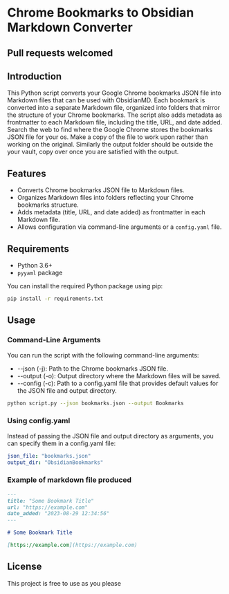 # Chrome Bookmarks to Obsidian Markdown Converter

## Pull requests welcomed

## Introduction

This Python script converts your Google Chrome bookmarks JSON file into Markdown files that can be used with ObsidianMD. Each bookmark is converted into a separate Markdown file, organized into folders that mirror the structure of your Chrome bookmarks. The script also adds metadata as frontmatter to each Markdown file, including the title, URL, and date added. Search the web to find where the Google Chrome stores the bookmarks JSON file for your os. Make a copy of the file to work upon rather than working on the original. Similarly the output folder should be outside the your vault, copy over once you are satisfied with the output.

## Features

- Converts Chrome bookmarks JSON file to Markdown files.
- Organizes Markdown files into folders reflecting your Chrome bookmarks structure.
- Adds metadata (title, URL, and date added) as frontmatter in each Markdown file.
- Allows configuration via command-line arguments or a `config.yaml` file.

## Requirements

- Python 3.6+
- `pyyaml` package

You can install the required Python package using pip:

```bash
pip install -r requirements.txt
```

## Usage

### Command-Line Arguments
You can run the script with the following command-line arguments:

* --json (-j): Path to the Chrome bookmarks JSON file.
* --output (-o): Output directory where the Markdown files will be saved.
* --config (-c): Path to a config.yaml file that provides default values for the JSON file and output directory.

```bash
python script.py --json bookmarks.json --output Bookmarks

```
### Using config.yaml
Instead of passing the JSON file and output directory as arguments, you can specify them in a config.yaml file:
```yaml
json_file: "bookmarks.json"
output_dir: "ObsidianBookmarks"
```
### Example of markdown file produced

```markdown
---
title: "Some Bookmark Title"
url: "https://example.com"
date_added: "2023-08-29 12:34:56"
---

# Some Bookmark Title

[https://example.com](https://example.com)
```

## License
This project is free to use as you please